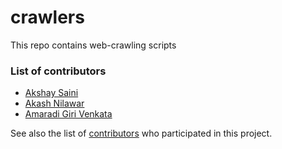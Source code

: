 # crawlers
This repo contains web-crawling scripts

### List of contributors

- [Akshay Saini](https://github.com/anonyxhappie)
- [Akash Nilawar](https://github.com/2020MT93150)
- [Amaradi Giri Venkata](https://github.com/swamy93098)

See also the list of [contributors](https://github.com/anonyxhappie/crawlers/contributors) who participated in this project.